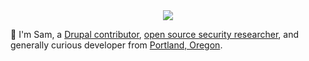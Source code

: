 <div align="center">
<img src="https://user-images.githubusercontent.com/2091002/66286205-32145b00-e885-11e9-8d13-83ba25e37a34.gif">
</div>

:wave: I'm Sam, a [Drupal contributor](https://www.drupal.org/u/samuelmortenson), [open source security researcher](https://mortenson.coffee/blog/drupal/2018/05/21/hijacking-drupal-admin-accounts.html), and generally curious developer from [Portland, Oregon](https://www.youtube.com/watch?v=rr_1mUDKeiU).
